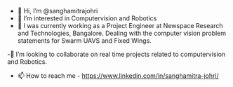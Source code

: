 - 👋 Hi, I’m @sanghamitrajohri
- 👀 I’m interested in Computervision and Robotics
- 🌱 I was currently working as a Project Engineer at Newspace Research and Technologies, Bangalore. Dealing with the computer vision problem statements for Swarm UAVS and Fixed Wings.

-💞️ I’m looking to collaborate on real time projects related to computervision and Robotics.
- 📫 How to reach me - https://www.linkedin.com/in/sanghamitra-johri/

<!---
sanghamitrajohri/sanghamitrajohri is a ✨ special ✨ repository because its `README.md` (this file) appears on your GitHub profile.
You can click the Preview link to take a look at your changes.
--->
